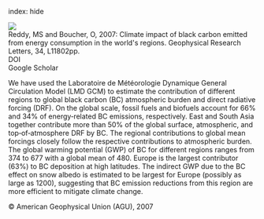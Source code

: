 index: hide

<div class="Citation">
    <div class="Citation-thumb CitationThumb-linked"  data-href="https://doi.org/10.1029/2006gl028904">
      <img src="https://static.claimspace.cloud/climate-study-static/refs/thumbs/8/Reddy_and_Boucher_2007-thumb.png" />
    </div>

  <div class="Citation-body">
    <div class="Citation-text">Reddy, MS and Boucher, O, 2007: Climate impact of black carbon emitted from energy consumption in the world's regions. <span class="Article-journal">Geophysical Research Letters, </span><span class="Article-volume">34, </span>L11802pp.</div>
    <div class="Citation-links">
      <div class="CitationLink" data-href="https://doi.org/10.1029/2006gl028904">
        <div class="CitationLink-icon CitationLink-Doi"></div>
        <div class="CitationLink-text">DOI</div>
      </div>
      <div class="CitationLink" data-href="https://scholar.google.com/scholar?q=10.1029/2006gl028904">
        <div class="CitationLink-icon CitationLink-Scholar"></div>
        <div class="CitationLink-text">Google Scholar</div>
      </div>
    </div>
  </div>
</div>

We have used the Laboratoire de Météorologie Dynamique General Circulation Model (LMD GCM) to estimate the contribution of different regions to global black carbon (BC) atmospheric burden and direct radiative forcing (DRF). On the global scale, fossil fuels and biofuels account for 66% and 34% of energy‐related BC emissions, respectively. East and South Asia together contribute more than 50% of the global surface, atmospheric, and top‐of‐atmosphere DRF by BC. The regional contributions to global mean forcings closely follow the respective contributions to atmospheric burden. The global warming potential (GWP) of BC for different regions ranges from 374 to 677 with a global mean of 480. Europe is the largest contributor (63%) to BC deposition at high latitudes. The indirect GWP due to the BC effect on snow albedo is estimated to be largest for Europe (possibly as large as 1200), suggesting that BC emission reductions from this region are more efficient to mitigate climate change.

<div class="Citation-copy">
&copy; American Geophysical Union (AGU), 2007
</div>